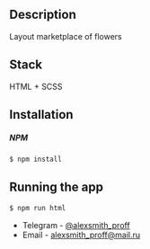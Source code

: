 ## Description

Layout marketplace of flowers

## Stack
HTML + SCSS

## Installation

##### NPM

```bash
$ npm install
```

## Running the app

```bash
$ npm run html
```

- Telegram - [@alexsmith_proff](http://t.me/@alexsmith_proff)
- Email - alexsmith_proff@mail.ru